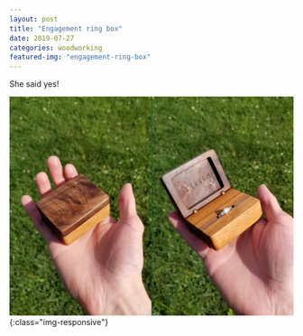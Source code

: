 ```yaml
---
layout: post
title: "Engagement ring box"
date: 2019-07-27
categories: woodworking 
featured-img: "engagement-ring-box"
---
```


She said yes!

![engagement-ring-box](/assets/img/posts/engagement-ring-box.jpg){:class="img-responsive"}


